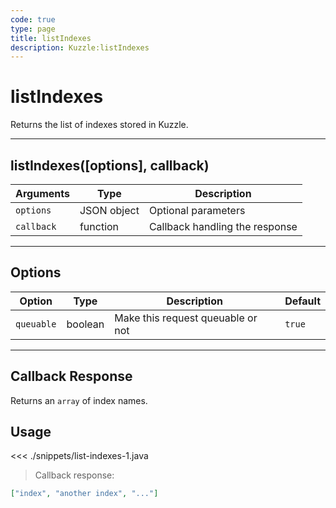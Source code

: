 ```yaml
---
code: true
type: page
title: listIndexes
description: Kuzzle:listIndexes
---
```


# listIndexes

Returns the list of indexes stored in Kuzzle.

---

## listIndexes([options], callback)

| Arguments  | Type        | Description                    |
| ---------- | ----------- | ------------------------------ |
| `options`  | JSON object | Optional parameters            |
| `callback` | function    | Callback handling the response |

---

## Options

| Option     | Type    | Description                       | Default |
| ---------- | ------- | --------------------------------- | ------- |
| `queuable` | boolean | Make this request queuable or not | `true`  |

---

## Callback Response

Returns an `array` of index names.

## Usage

<<< ./snippets/list-indexes-1.java

> Callback response:

```json
["index", "another index", "..."]
```
